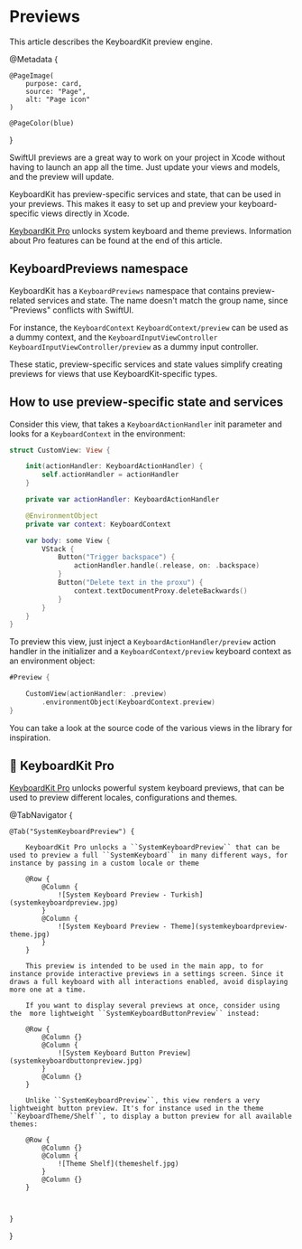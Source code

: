 # Previews

This article describes the KeyboardKit preview engine.

@Metadata {

    @PageImage(
        purpose: card,
        source: "Page",
        alt: "Page icon"
    )

    @PageColor(blue)
}

SwiftUI previews are a great way to work on your project in Xcode without having to launch an app all the time. Just update your views and models, and the preview will update.

KeyboardKit has preview-specific services and state, that can be used in your previews. This makes it easy to set up and preview your keyboard-specific views directly in Xcode.

[KeyboardKit Pro][Pro] unlocks system keyboard and theme previews. Information about Pro features can be found at the end of this article.



## KeyboardPreviews namespace

KeyboardKit has a ``KeyboardPreviews`` namespace that contains preview-related services and state. The name doesn't match the group name, since "Previews" conflicts with SwiftUI.

For instance, the ``KeyboardContext`` ``KeyboardContext/preview`` can be used as a dummy context, and the ``KeyboardInputViewController`` ``KeyboardInputViewController/preview`` as a dummy input controller. 

These static, preview-specific services and state values simplify creating previews for views that use KeyboardKit-specific types.



## How to use preview-specific state and services

Consider this view, that takes a ``KeyboardActionHandler`` init parameter and looks for a ``KeyboardContext`` in the environment:

```swift
struct CustomView: View {

    init(actionHandler: KeyboardActionHandler) {
        self.actionHandler = actionHandler
    }

    private var actionHandler: KeyboardActionHandler

    @EnvironmentObject
    private var context: KeyboardContext

    var body: some View {
        VStack {
            Button("Trigger backspace") {
                actionHandler.handle(.release, on: .backspace)
            }
            Button("Delete text in the proxu") {
                context.textDocumentProxy.deleteBackwards()
            }
        }
    }
}
```

To preview this view, just inject a ``KeyboardActionHandler/preview`` action handler in the initializer and a ``KeyboardContext/preview`` keyboard context as an environment object:

```swift
#Preview {

    CustomView(actionHandler: .preview)
        .environmentObject(KeyboardContext.preview)
}
```

You can take a look at the source code of the various views in the library for inspiration.



## 👑 KeyboardKit Pro

[KeyboardKit Pro][Pro] unlocks powerful system keyboard previews, that can be used to preview different locales, configurations and themes.

[Pro]: https://github.com/KeyboardKit/KeyboardKitPro

@TabNavigator {
    
    @Tab("SystemKeyboardPreview") {
        
        KeyboardKit Pro unlocks a ``SystemKeyboardPreview`` that can be used to preview a full ``SystemKeyboard`` in many different ways, for instance by passing in a custom locale or theme
        
        @Row {
            @Column {
                ![System Keyboard Preview - Turkish](systemkeyboardpreview.jpg)
            }
            @Column {
                ![System Keyboard Preview - Theme](systemkeyboardpreview-theme.jpg)
            }
        }
        
        This preview is intended to be used in the main app, to for instance provide interactive previews in a settings screen. Since it draws a full keyboard with all interactions enabled, avoid displaying more one at a time.
        
        If you want to display several previews at once, consider using the  more lightweight ``SystemKeyboardButtonPreview`` instead:
        
        @Row {
            @Column {}
            @Column {
                ![System Keyboard Button Preview](systemkeyboardbuttonpreview.jpg)
            }
            @Column {}
        }
        
        Unlike ``SystemKeyboardPreview``, this view renders a very lightweight button preview. It's for instance used in the theme ``KeyboardTheme/Shelf``, to display a button preview for all available themes:
        
        @Row {
            @Column {}
            @Column {
                ![Theme Shelf](themeshelf.jpg)
            }
            @Column {}
        }
        
        

    }
}
